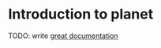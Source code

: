 # Introduction to planet

TODO: write [great documentation](http://jacobian.org/writing/what-to-write/)
